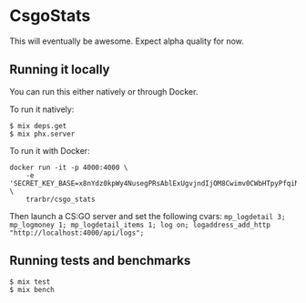 # CsgoStats

This will eventually be awesome. Expect alpha quality for now.

## Running it locally

You can run this either natively or through Docker.

To run it natively:

```
$ mix deps.get
$ mix phx.server
```

To run it with Docker:

```
docker run -it -p 4000:4000 \
    -e 'SECRET_KEY_BASE=x8nYdz0kpWy4NusegPRsAblExUgvjndIjOM8Cwimv0CWbHTpyPfqiNesXASlV/9Y' \
    trarbr/csgo_stats
```

Then launch a CS:GO server and set the following cvars: `mp_logdetail 3; mp_logmoney 1; mp_logdetail_items 1; log on; logaddress_add_http "http://localhost:4000/api/logs";`

## Running tests and benchmarks

```
$ mix test
$ mix bench
```
